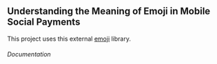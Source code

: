 ## Understanding the Meaning of Emoji in Mobile Social Payments

This project uses this external [emoji](https://github.com/carpedm20/emoji/blob/master/README.rst) library. 

###### Documentation

